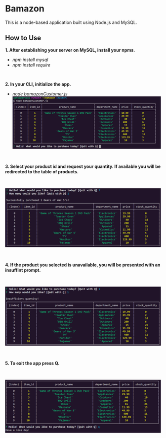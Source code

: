 # Bamazon
This is a node-based application built using Node.js and MySQL.

## How to Use

**1. After establishing your server on MySQL, install your npms.** 
* *npm install mysql*
* *npm install require*

<br>

**2. In your CLI, initialize the app.**
 * *node bamazonCustomer.js*
![](https://github.com/ashtinannb/Bamazon/blob/master/init.png?raw=true)

<br>

**3. Select your product id and request your quantity. If available you will be redirected to the table of products.**

<br>

![](https://github.com/ashtinannb/Bamazon/blob/master/success.png?raw=true)

<br>

**4. If the product you selected is unavailable, you will be presented with an insuffint prompt.** 

<br>

![](https://github.com/ashtinannb/Bamazon/blob/master/failPNG.PNG?raw=true)

<br>

**5. To exit the app press Q.**

<br>

![](https://github.com/ashtinannb/Bamazon/blob/master/quit.PNG?raw=true)
